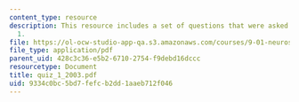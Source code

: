 ```yaml
---
content_type: resource
description: This resource includes a set of questions that were asked during quiz
  1.
file: https://ol-ocw-studio-app-qa.s3.amazonaws.com/courses/9-01-neuroscience-and-behavior-fall-2003/9334c0bc5bd7fefcb2dd1aaeb712f046_quiz_1_2003.pdf
file_type: application/pdf
parent_uid: 428c3c36-e5b2-6710-2754-f9debd16dccc
resourcetype: Document
title: quiz_1_2003.pdf
uid: 9334c0bc-5bd7-fefc-b2dd-1aaeb712f046
---
```

